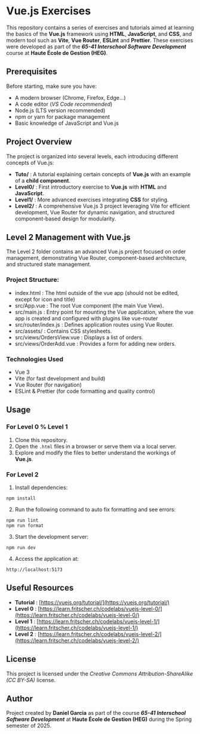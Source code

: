 # Vue.js Exercises

This repository contains a series of exercises and tutorials aimed at learning the basics of the **Vue.js** framework using **HTML**, **JavaScript**, and **CSS**, and modern tool such as **Vite**, **Vue Router**, **ESLint** and **Prettier**. These exercises were developed as part of the ***65-41 Interschool Software Development*** course at **Haute École de Gestion (HEG)**.

## Prerequisites

Before starting, make sure you have:
- A modern browser (Chrome, Firefox, Edge...)
- A code editor (*VS Code recommended*)
- Node.js (LTS version recommended)
- npm or yarn for package management
- Basic knowledge of JavaScript and Vue.js

## Project Overview

The project is organized into several levels, each introducing different concepts of Vue.js:
- **Tuto/** : A tutorial explaining certain concepts of **Vue.js** with an example of a **child component**.
- **Level0/** : First introductory exercise to **Vue.js** with **HTML** and **JavaScript**.
- **Level1/** : More advanced exercises integrating **CSS** for styling.
- **Level2/** : A comprehensive Vue.js 3 project leveraging Vite for efficient development, Vue Router for dynamic navigation, and structured component-based design for modularity.

## Level 2 Management with Vue.js

The Level 2 folder contains an advanced Vue.js project focused on order management, demonstrating Vue Router, component-based architecture, and structured state management.

### Project Structure:
- index.html : The html outside of the vue app (should not be edited, except for icon and title)
- src/App.vue : The root Vue component (the main Vue View).
- src/main.js : Entry point for mounting the Vue application, where the vue app is created and configured with plugins like vue-router
- src/router/index.js : Defines application routes using Vue Router.
- src/assets/ : Contains CSS stylesheets.
- src/views/OrdersView.vue : Displays a list of orders.
- src/views/OrderAdd.vue : Provides a form for adding new orders.

### Technologies Used
- Vue 3
- Vite (for fast development and build)
- Vue Router (for navigation)
- ESLint & Prettier (for code formatting and quality control)

## Usage

### For Level 0 % Level 1

1. Clone this repository.
2. Open the `.html` files in a browser or serve them via a local server.
3. Explore and modify the files to better understand the workings of **Vue.js**.

### For Level 2

1. Install dependencies:
```shell
npm install
````
2. Run the following command to auto fix formatting and see errors:
```shell
npm run lint
npm run format
```
3. Start the development server:
```shell
npm run dev
````
4. Access the application at:
```shell
http://localhost:5173
```

## Useful Resources

- **Tutorial** : [https://vuejs.org/tutorial/](https://vuejs.org/tutorial/)
- **Level 0** : [https://learn.fritscher.ch/codelabs/vuejs-level-0/](https://learn.fritscher.ch/codelabs/vuejs-level-0/)
- **Level 1** : [https://learn.fritscher.ch/codelabs/vuejs-level-1/](https://learn.fritscher.ch/codelabs/vuejs-level-1/)
- **Level 2** : [https://learn.fritscher.ch/codelabs/vuejs-level-2/](https://learn.fritscher.ch/codelabs/vuejs-level-2/)

## License

This project is licensed under the *Creative Commons Attribution-ShareAlike (CC BY-SA)* license.

## Author

Project created by **Daniel Garcia** as part of the course ***65-41 Interschool Software Development*** at **Haute École de Gestion (HEG)** during the Spring semester of 2025.
